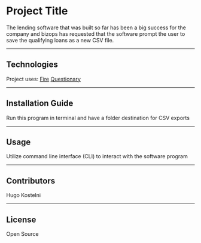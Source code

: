 # Project Title

The lending software that was built so far has been a big success for the company and bizops has requested that the software prompt the user to save the qualifying loans as a new CSV file.

---

## Technologies

Project uses:
[Fire](https://github.com/google/python-fire)
[Questionary](https://questionary.readthedocs.io/en/stable/index.html)

---

## Installation Guide

Run this program in terminal and have a folder destination for CSV exports

---

## Usage

Utilize command line interface (CLI) to interact with the software program

---

## Contributors

Hugo Kostelni

---

## License

Open Source
